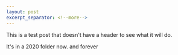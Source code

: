 ```yaml
---
layout: post
excerpt_separator: <!--more-->
---
```


This is a test post that doesn't have a header to see what it will do.  
<!--more-->
It's in a 2020 folder now. and forever
